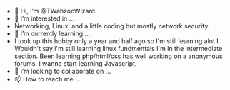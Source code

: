 - 👋 Hi, I’m @TWahzooWizard
- 👀 I’m interested in ... 
- Networking, Linux, and a little coding but mostly network security.
- 🌱 I’m currently learning ...
- I took up this hobby only a year and half ago so I'm still learning alot I Wouldn't say i'm still learning linux fundmentals I'm in the intermediate section. Been learning php/html/css has well working on a anonymous forums. I wanna start learning Javascript.
- 💞️ I’m looking to collaborate on ...
- 📫 How to reach me ...

<!---
TWahzooWizard/TWahzooWizard is a ✨ special ✨ repository because its `README.md` (this file) appears on your GitHub profile.
You can click the Preview link to take a look at your changes.
--->
